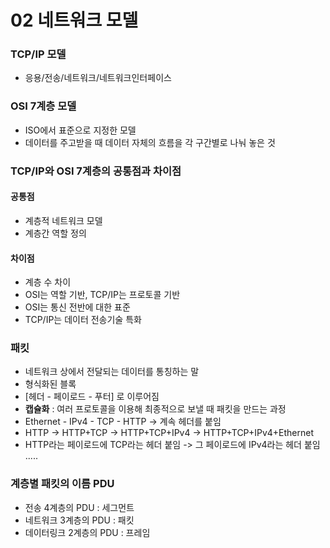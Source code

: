 # 02 네트워크 모델



### TCP/IP 모델

- 응용/전송/네트워크/네트워크인터페이스



### OSI 7계층 모델

- ISO에서 표준으로 지정한 모델
- 데이터를 주고받을 때 데이터 자체의 흐름을 각 구간별로 나눠 놓은 것



### TCP/IP와 OSI 7계층의 공통점과 차이점

#### 공통점

- 계층적 네트워크 모델
- 계층간 역할 정의

#### 차이점

- 계층 수 차이
- OSI는 역할 기반, TCP/IP는 프로토콜 기반
- OSI는 통신 전반에 대한 표준
- TCP/IP는 데이터 전송기술 특화



### 패킷

- 네트워크 상에서 전달되는 데이터를 통칭하는 말
- 형식화된 블록
- [헤더 - 페이로드 - 푸터] 로 이루어짐
- **캡슐화** : 여러 프로토콜을 이용해 최종적으로 보낼 때 패킷을 만드는 과정
- Ethernet - IPv4 - TCP - HTTP -> 계속 헤더를 붙임
- HTTP -> HTTP+TCP -> HTTP+TCP+IPv4 -> HTTP+TCP+IPv4+Ethernet
- HTTP라는 페이로드에 TCP라는 헤더 붙임 -> 그 페이로드에 IPv4라는 헤더 붙임 .....



### 계층별 패킷의 이름 PDU

- 전송 4계층의 PDU : 세그먼트
- 네트워크 3계층의 PDU : 패킷
- 데이터링크 2계층의 PDU : 프레임